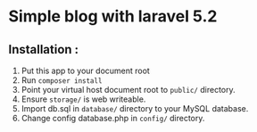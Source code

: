 # Simple blog with laravel 5.2

## Installation :

1. Put this app to your document root
2. Run `composer install`
3. Point your virtual host document root to `public/` directory.
4. Ensure `storage/` is web writeable.
5. Import db.sql in `database/` directory to your MySQL database.
6. Change config database.php in `config/` directory.
